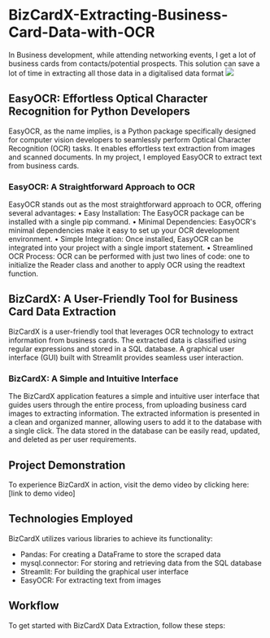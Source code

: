 # BizCardX-Extracting-Business-Card-Data-with-OCR
In Business development, while attending networking events, I get a lot of business cards from contacts/potential prospects. This solution can save a lot of time in extracting all those data in a digitalised data format
<img src="https://favim.com/pd/s5/orig/74/electronic-business-cards-Favim.com-771872.jpg">
## EasyOCR: Effortless Optical Character Recognition for Python Developers
EasyOCR, as the name implies, is a Python package specifically designed for computer vision developers to seamlessly perform Optical Character Recognition (OCR) tasks. It enables effortless text extraction from images and scanned documents. In my project, I employed EasyOCR to extract text from business cards.
### EasyOCR: A Straightforward Approach to OCR
EasyOCR stands out as the most straightforward approach to OCR, offering several advantages:
•	Easy Installation: The EasyOCR package can be installed with a single pip command.
•	Minimal Dependencies: EasyOCR's minimal dependencies make it easy to set up your OCR development environment.
•	Simple Integration: Once installed, EasyOCR can be integrated into your project with a single import statement.
•	Streamlined OCR Process: OCR can be performed with just two lines of code: one to initialize the Reader class and another to apply OCR using the readtext function.
## BizCardX: A User-Friendly Tool for Business Card Data Extraction
BizCardX is a user-friendly tool that leverages OCR technology to extract information from business cards. The extracted data is classified using regular expressions and stored in a SQL database. A graphical user interface (GUI) built with Streamlit provides seamless user interaction.
### BizCardX: A Simple and Intuitive Interface
The BizCardX application features a simple and intuitive user interface that guides users through the entire process, from uploading business card images to extracting information. The extracted information is presented in a clean and organized manner, allowing users to add it to the database with a single click. The data stored in the database can be easily read, updated, and deleted as per user requirements.
## Project Demonstration
To experience BizCardX in action, visit the demo video by clicking here: [link to demo video]
## Technologies Employed
BizCardX utilizes various libraries to achieve its functionality:
 * Pandas: For creating a DataFrame to store the scraped data
 * mysql.connector: For storing and retrieving data from the SQL database
 * Streamlit: For building the graphical user interface
 * EasyOCR: For extracting text from images
## Workflow
To get started with BizCardX Data Extraction, follow these steps:
